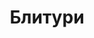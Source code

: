 --- 
title: "Блитури" 
 
town: "Симферополь" 
tel: ["+380 (652) 49-61-25, (095) 893-92-90"] 
address: "Россия, Республика Крым, г. Симферополь, ул. Карла Маркса, 6" 
mail: "blituri.salivan@yandex.ru" 
--- 
